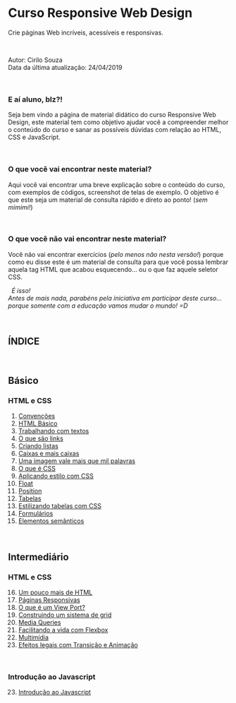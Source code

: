 # Curso Responsive Web Design
Crie páginas Web incríveis, acessíveis e responsivas.
  
  
&nbsp;
  

Autor: Cirilo Souza  
Data da última atualização: 24/04/2019
  
  
&nbsp;

### E aí aluno, blz?!

Seja bem vindo a página de material didático do curso Responsive Web Design, este material tem como objetivo ajudar você a compreender melhor o conteúdo do curso e sanar as possíveis dúvidas com relação ao HTML, CSS e JavaScript.
  
  
&nbsp;
### O que você vai encontrar neste material?
Aqui você vai encontrar uma breve explicação sobre o conteúdo do curso, com exemplos de códigos, screenshot de telas de exemplo. O objetivo é que este seja um material de consulta rápido e direto ao ponto! (*sem mimimi!*)
  
&nbsp;
### O que você não vai encontrar neste material?
Você não vai encontrar exercícios (*pelo menos não nesta versão!*) porque como eu disse este é um material de consulta para que você possa lembrar aquela tag HTML que acabou esquecendo... ou o que faz aquele seletor CSS.
  
  
&nbsp;
*É isso!*  
*Antes de mais nada, parabéns pela iniciativa em participar deste curso... porque somente com a educação vamos mudar o mundo! =D*
  
  
&nbsp;
  
  
  
## ÍNDICE
 
  
&nbsp;
  
  
## Básico
  
  
### HTML e CSS 
1. [Convenções](/doc/1-Convencoes.md)  
2. [HTML Básico](/doc/2-HTML-Basico.md)  
3. [Trabalhando com textos](/doc/3-Trabalhando-com-texto.md)  
4. [O que são links](/doc/4-O-que-são-links.md)  
5. [Criando listas](/doc/5-Criando-listas.md)  
6. [Caixas e mais caixas](/doc/6-Caixas-e-mais-caixas.md)   
7. [Uma imagem vale mais que mil palavras](/doc/7-Uma-imagem-vale-mais-que-mil-palavras.md)
8. [O que é CSS](/doc/8-O-que-é-CSS.md)  
9. [Aplicando estilo com CSS](/doc/9-Aplicando-estilo-com-CSS.md)  
10. [Float](/doc/10-Float.md)  
11. [Position](/doc/11-Position.md)  
12. [Tabelas](/doc/12-Tabelas.md)  
13. [Estilizando tabelas com CSS](/doc/13-Estilizando-tabelas-com-CSS.md)  
14. [Formulários](/doc/14-Formulários.md)  
15. [Elementos semânticos](/doc/15-Elementos-semânticos.md)  
 
  
&nbsp;
  
  
## Intermediário
  
  
### HTML e CSS
16. [Um pouco mais de HTML](/doc/16-Um-pouco-mais-de-HTML.md) 
17. [Páginas Responsivas](/doc/17-Páginas-Responsivas.md)
18. [O que é um View Port?](/doc/18-O-que-e-um-View-Port.md)
19. [Construindo um sistema de grid](/doc/19-Construindo-um-sistema-de-grid.md)
20. [Media Queries](/doc/20-Media-Queries.md)
21. [Facilitando a vida com Flexbox](/doc/21-Facilitando-a-vida-com-flexbox.md)
22. [Multimídia](22-Multimidia.md)
22. [Efeitos legais com Transição e Animação]()
 
  
&nbsp;
  
  
### Introdução ao Javascript
23. [Introdução ao Javascript]()
  
 


